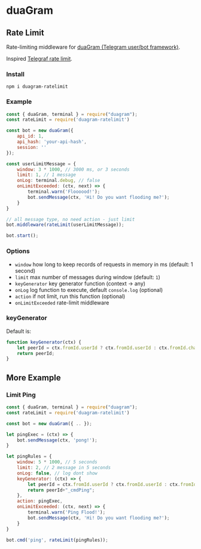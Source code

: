 # duaGram 
## Rate Limit

Rate-limiting middleware for [duaGram (Telegram user/bot framework)](https://github.com/ubotindonesia/duagram/).

Inspired [Telegraf rate limit](https://github.com/telegraf/telegraf-ratelimit).

### Install

    npm i duagram-ratelimit

### Example

```javascript
const { duaGram, terminal } = require("duagram");
const rateLimit = require('duagram-ratelimit')

const bot = new duaGram({
    api_id: 1,
    api_hash: 'your-api-hash',
    session: ''
});

const userLimitMessage = {
    window: 3 * 1000, // 3000 ms, or 3 seconds
    limit: 1, // 1 message
    onLog: terminal.debug, // false
    onLimitExceeded: (ctx, next) => {
        terminal.warn('Floooood!');
        bot.sendMessage(ctx, 'Hi! Do you want flooding me?');
    }
}

// all message type, no need action - just limit
bot.middleware(rateLimit(userLimitMessage));

bot.start();
```

### Options

- `window` how long to keep records of requests in memory in ms (default: 1 second)
- `limit` max number of messages during window (default: `1`)
- `keyGenerator` key generator function (context -> any)
- `onLog` log function to execute, default `console.log` (optional)
- `action` if not limit, run this function (optional)
- `onLimitExceeded` rate-limit middleware


### keyGenerator

Default is:

```javascript
function keyGenerator(ctx) {
    let peerId = ctx.fromId.userId ? ctx.fromId.userId : ctx.fromId.channelId;
    return peerId;
}
```

## More Example

### Limit Ping

```javascript
const { duaGram, terminal } = require("duagram");
const rateLimit = require('duagram-ratelimit')

const bot = new duaGram({ .. });

let pingExec = (ctx) => {
    bot.sendMessage(ctx, 'pong!');
}

let pingRules = {
    window: 5 * 1000, // 5 seconds
    limit: 2, // 2 message in 5 seconds
    onLog: false, // log dont show 
    keyGenerator: (ctx) => {
        let peerId = ctx.fromId.userId ? ctx.fromId.userId : ctx.fromId.channelId;
        return peerId+"_cmdPing";
    },
    action: pingExec,
    onLimitExceeded: (ctx, next) => {
        terminal.warn('Ping Flood!');
        bot.sendMessage(ctx, 'Hi! Do you want flooding me?');
    }
}

bot.cmd('ping', rateLimit(pingRules));
```
